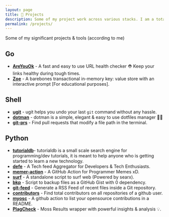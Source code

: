 ```yaml
---
layout: page
title: 👷 Projects
description: Some of my project work across various stacks. I am a total nerd over developer tools and automation.
permalink: /projects/
---
```


Some of my significant projects & tools (according to me)

## Go

- [**AreYouOk**](https://github.com/Bhupesh-V/areyouok) - A fast and easy to use URL health checker ⛑️  Keep your links healthy during tough times.
- [**Zoe**](https://github.com/Bhupesh-V/zoe) - A barebones transactional in-memory key: value store with an interactive prompt [For educational purposes].

## Shell

- [**ugit**](https://github.com/Bhupesh-V/ugit) - ugit helps you undo your last `git` command without any hassle.
- [**dotman**](https://github.com/Bhupesh-V/dotman) - dotman is a simple, elegant & easy to use dotfiles manager 🖖🏽
- [**git-prs**](https://bhupesh.me/finding-pull-requests-that-change-a-file-terminal/) - Find pull requests that modify a file path in the terminal.

## Python

- [**tutorialdb**](https://github.com/Bhupesh-V/tutorialdb)- tutorialdb is a small scale search engine for programming/dev tutorials, it is meant to help anyone who is getting started to learn a new technology.
- [**defe**](https://github.com/Bhupesh-V/defe) - A Tech feed Aggregator for Developers & Tech Enthusiasts.
- [**memer-action**](https://github.com/Bhupesh-V/memer-action) - A GitHub Action for Programmer Memes xD.
- [**surf**](https://github.com/Bhupesh-V/.Varshney/blob/master/scripts/surf) - A standalone script to surf web (Powered by searx).
- [**bkp**](https://github.com/Bhupesh-V/.Varshney/blob/master/scripts/bkp) - Script to backup files as a GitHub Gist with 0 dependency.
- [**git-feed**](https://til.bhupesh.me/shell/generate-feed-files-in-git-repo) - Generate a RSS Feed of recent files inside a Git repository.
- [**contributors**](https://github.com/Bhupesh-V/.Varshney/blob/master/scripts/contributors) - Find total contributors on all repositories of a github user.
- [**myosc**](https://github.com/developersIndia/myosc) - A github action to list your opensource contributions in a README.
- [**PlagCheck**](https://codeclassroom.github.io/PlagCheck/) - Moss Results wrapper with powerful insights & analysis 💡.
